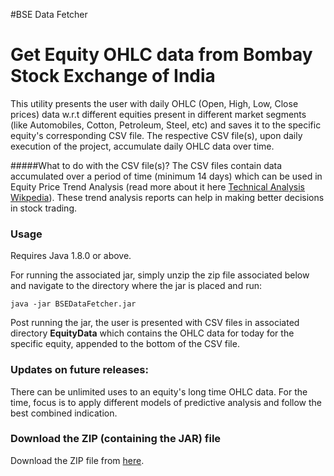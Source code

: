 #BSE Data Fetcher

Get Equity OHLC data from Bombay Stock Exchange of India 
======================================================

This utility presents the user with daily OHLC (Open, High, Low, Close prices) data w.r.t different equities present in different market segments (like Automobiles, Cotton, Petroleum, Steel, etc) and saves it to the specific equity's corresponding CSV file. The respective CSV file(s), upon daily execution of the project, accumulate daily OHLC data over time. 

#####What to do with the CSV file(s)?
The CSV files contain data accumulated over a period of time (minimum 14 days) which can be used in Equity Price Trend Analysis (read more about it here [Technical Analysis Wikpedia](https://en.wikipedia.org/wiki/Technical_analysis)). These trend analysis reports can help in making better decisions in stock trading.


### Usage
Requires Java 1.8.0 or above.

For running the associated jar, simply unzip the zip file associated below and navigate to the directory where the jar is placed and run:
```
java -jar BSEDataFetcher.jar
```
Post running the jar, the user is presented with CSV files in associated directory **EquityData** which contains the OHLC data for today for the specific equity, appended to the bottom of the CSV file.

### Updates on future releases:
There can be unlimited uses to an equity's long time OHLC data. For the time, focus is to apply different models of predictive analysis and follow the best combined indication.  

### Download the ZIP (containing the JAR) file

Download the ZIP file from [here](https://github.com/sigmakappa/BSEDataFetcher/blob/master/BSEDataFetcher.zip).
